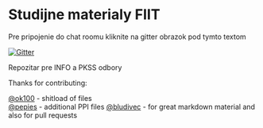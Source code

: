 Studijne materialy FIIT
==============================================
Pre pripojenie do chat roomu kliknite na gitter obrazok pod tymto textom

[![Gitter](https://badges.gitter.im/Join%20Chat.svg)](https://gitter.im/citruslee/Studijne-materialy-FIIT?utm_source=badge&utm_medium=badge&utm_campaign=pr-badge&utm_content=badge)

Repozitar pre INFO a PKSS odbory

Thanks for contributing:

[@ok100](https://github.com/ok100) - shitload of files<br />
[@pepies](https://github.com/pepies) - additional PPI files
[@bludivec](https://github.com/bludivec) - for great markdown material and also for pull requests
